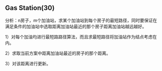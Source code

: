 ## Gas Station(30)

分析：n房子，m个加油站，求某个加油站到每个房子的最短路径，同时要保证在满足条件的加油站中选取距离加油站最近的那个房子距离加油站越远越好。

1）对每个加油均进行最短路路径算法，而且求最短路径将加油站作为结点考虑在内。

2）求取当前方案中距离加油站最近的房子的那个距离。

3）对该距离进行更新。
